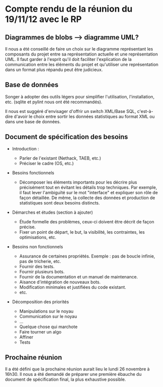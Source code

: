 # Compte rendu de la réunion du 19/11/12 avec le RP

## Diagrammes de blobs --> diagramme UML?

Il nous a été conseillé de faire un choix sur le diagramme représentant les
composants du projet entre sa représentation actuelle et une représentation
UML. Il faut garder à l'esprit qu'il doit faciliter l'explication de la
communication entre les éléments du projet et qu'utiliser une représentation
dans un format plus répandu peut être judicieux. 


## Base de données

Songer à adopter des outils légers pour simplifier l'utilisation,
l'installation, etc. (sqlite et pylint nous ont été recommandés).

Il nous est suggéré d'envisager d'offrir un switch XML/Base SQL, c'est-à-dire
d'avoir le choix entre sortir les données statistiques au format XML ou dans
une base de données.


## Document de spécification des besoins

* Introduction :
	* Parler de l'existant (Nethack, TAEB, etc.)
	* Préciser le cadre (OS, etc.)

* Besoins fonctionnels
	* Décomposer les éléments importants pour les décrire plus précisément
	tout en évitant les détails trop techniques. Par exemple, il faut lever
	l'ambiguïté sur le mot "interface" et expliquer son rôle de façon
	détaillée. De même, la collecte des données et production de
	statistiques sont deux besoins distincts.

* Démarches et études (section à ajouter)
	* Étude formelle des problèmes, ceux-ci doivent être décrit de façon
	précise.
	* Fixer un point de départ, le but, la visibilité, les contraintes, les
	optimisations, etc.

* Besoins non fonctionnels
	* Assurance de certaines propriétés. Exemple : pas de boucle infinie, pas
	de tricherie, etc.
	* Fournir des tests.
	* Fournir plusieurs bots.
	* Fournir de la documentation et un manuel de maintenance.
	* Aisance d'intégration de nouveaux bots.
	* Modification minimales et justifiées du code existant.
	* etc.

* Décomposition des priorités
	* Manipulations sur le noyau
	* Communication sur le noyau
	* ...
	* Quelque chose qui marchote
	* Faire tourner un algo
	* Affiner
	* Tests

## Prochaine réunion

Il a été défini que la prochaine réunion aurait lieu le lundi 26 novembre à
16h30. Il nous a été demandé de préparer une première ébauche du document de
spécification final, la plus exhaustive possible.
